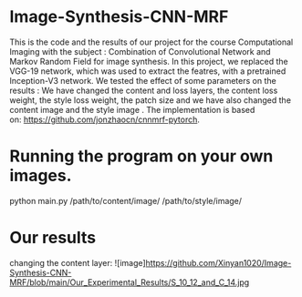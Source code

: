 # Image-Synthesis-CNN-MRF
This is the code and the results of our project for the course Computational Imaging with the subject : Combination of Convolutional Network and Markov Random Field for image synthesis. 
In this project, we replaced the VGG-19 network, which was used to extract the featres, with a pretrained Inception-V3 network. We tested the effect of some parameters on the results : We have changed the content and loss layers, the content loss weight, the style loss weight, the patch size and we have also changed the content image and the style image . The implementation is based on: https://github.com/jonzhaocn/cnnmrf-pytorch.
# Running the program on your own images.
python main.py /path/to/content/image/ /path/to/style/image/
# Our results
changing the content layer:
![image]https://github.com/Xinyan1020/Image-Synthesis-CNN-MRF/blob/main/Our_Experimental_Results/S_10_12_and_C_14.jpg

